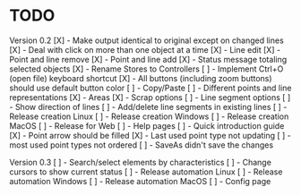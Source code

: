 # TODO

Version 0.2
[X] - Make output identical to original except on changed lines
[X] - Deal with click on more than one object at a time
[X] - Line edit
[X] - Point and line remove
[X] - Point and line add
[X] - Status message totaling selected objects
[X] - Rename Stores to Controllers
[ ] - Implement Ctrl+O (open file) keyboard shortcut
[X] - All buttons (including zoom buttons) should use default button color
[ ] - Copy/Paste
[ ] - Different points and line representations
[X] - Areas
[X] - Scrap options
[ ] - Line segment options
[ ] - Show direction of lines
[ ] - Add/delete line segments in existing lines
[ ] - Release creation Linux
[ ] - Release creation Windows
[ ] - Release creation MacOS
[ ] - Release for Web
[ ] - Help pages
[ ] - Quick introduction guide
[X] - Point arrow should be filled
[X] - Last used point type not updating
[ ] - most used point types not ordered
[ ] - SaveAs didn't save the changes

Version 0.3
[ ] - Search/select elements by characteristics
[ ] - Change cursors to show current status
[ ] - Release automation Linux
[ ] - Release automation Windows
[ ] - Release automation MacOS
[ ] - Config page
